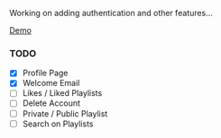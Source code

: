 Working on adding authentication and other features...


[Demo](https://ar-rails-playlist.herokuapp.com/artists)

### TODO
- [X] Profile Page
- [X] Welcome Email
- [ ] Likes / Liked Playlists
- [ ] Delete Account
- [ ] Private / Public Playlist
- [ ] Search on Playlists